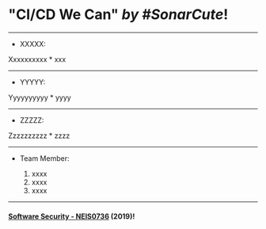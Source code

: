 # **"CI/CD We Can"** *by #SonarCute*!
---

* XXXXX:

Xxxxxxxxxx
	* xxx

---

* YYYYY:

Yyyyyyyyyy
	* yyyy

---

* ZZZZZ:

Zzzzzzzzzz
	* zzzz

---
* Team Member:

	1. xxxx
	1. xxxx
	1. xxxx

---

#### **[Software Security - NEIS0736](../) (2019)**!